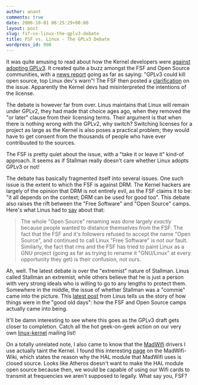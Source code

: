 ```yaml
---
author: anant
comments: true
date: 2006-10-01 06:25:29+00:00
layout: post
slug: fsf-vs-linux-the-gplv3-debate
title: FSF vs. Linux - The GPLv3 Debate
wordpress_id: 998
---
```


It was quite amusing to read about how the Kernel developers were
[against adopting GPLv3](http://lwn.net/Articles/200422/).
It created quite a buzz amongst the FSF and Open Source communities, with a
[news report](http://replay.waybackmachine.org/20061106071711/http://www.linux-watch.com/news/NS5561540450.html)
going as far as saying: "GPLv3 could kill open
source, top Linux dev's warn"! The FSF then posted a
[clarification](http://replay.waybackmachine.org/20061106071711/http://www.fsf.org/news/gplv3-clarification)
on the issue. Apparently the Kernel devs had misinterpreted the intentions of the license.

The debate is however far from over. Linus maintains that Linux will remain
under GPLv2, they had made that choice ages ago, when they removed the "or
later" clause from their licensing terms. Their argument is that when there
is nothing wrong with the GPLv2, why switch? Switching licenses for a
project as large as the Kernel is also poses a practical problem; they would
have to get consent from the thousands of people who have ever contribuuted
to the sources.

The FSF is pretty quiet about the issue, with a "take it or leave it"
kind-of approach. It seems as if Stallman really doesn't care whether Linux
adopts GPLv3 or not!

The debate has basically fragmented itself into several issues. One such
issue is the extent to which the FSF is against DRM. The Kernel hackers are
largely of the opinion that DRM is not entirely evil, as the FSF claims it
to be: "it all depends on the context; DRM can be used for good too". This
debate also raises the rift between the "Free Software" and "Open Source"
camps. Here's what Linus had to
[say](http://lkml.org/lkml/2006/9/25/161) about that:

> The whole "Open Source" renaming was done largely _exactly_ because people wanted to distance themselves from the FSF. The fact that the FSF and it's followers refused to accept the name "Open Source", and continued to call Linux "Free Software" is not _our_ fault. Similarly, the fact that rms and the FSF has tried to paint Linux as a GNU project (going as far as trying to rename it "GNU/Linux" at every opportunity they get) is their confusion, not ours.

Ah, well. The latest debate is over the "extremist" nature of Stallman.
Linus called Stallman an extremist, while others believe that he is just a
person with very strong ideals who is willing to go to any lengths to
protect them. Somewhere in the middle, the issue of whether Stallman was a
"commie" came into the picture. This
[latest post](http://article.gmane.org/gmane.linux.kernel/450668/match=gplv3)
from Linus tells us the story of how things were in the "good old days":
how the FSF and Open Source camps actually came into being.

It'll be damn interesting to see where this goes as the GPLv3 draft gets
closer to completion. Catch all the hot geek-on-geek action on our very own
[linux-kernel](http://thread.gmane.org/gmane.linux.kernel/448894/)
mailing list!

On a totally unrelated note, I also came to know that the
[MadWifi](http://replay.waybackmachine.org/20061106071711/http://madwifi.org/)
drivers I use actually taint the Kernel. I found this interesting
[page](http://replay.waybackmachine.org/20061106071711/http://madwifi.org/wiki/HAL)
on the MadWifi-Wiki, which states the reason why the HAL module that
MadWifi uses is closed source. Looks like Atheros doesn't want to make the
HAL module open source because then, we would be capable of using our Wifi
cards to transmit at frequencies we aren't supposed to legally. What say
you, FSF?

